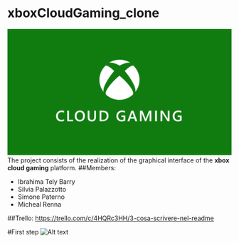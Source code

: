 # xboxCloudGaming_clone
![image](./assets/CloudGaming_LetterBox.scale-200.ef909bf4.png)
The project consists of the realization of the graphical interface of the **xbox cloud gaming** platform.
##Members:
- Ibrahima Tely Barry
- Silvia Palazzotto
- Simone Paterno 
- Micheal Renna

##Trello:
https://trello.com/c/4HQRc3HH/3-cosa-scrivere-nel-readme

#First step ![Alt text](https://file%2B.vscode-resource.vscode-cdn.net/Users/ibrahimatelybarry/Desktop/workFolder/Bootcamp/progetti/xboxCloudGaming_clone/assets/CloudGaming_LetterBox.scale-200.ef909bf4.png)